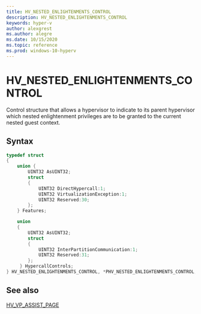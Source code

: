 ```yaml
---
title: HV_NESTED_ENLIGHTENMENTS_CONTROL
description: HV_NESTED_ENLIGHTENMENTS_CONTROL
keywords: hyper-v
author: alexgrest
ms.author: alegre
ms.date: 10/15/2020
ms.topic: reference
ms.prod: windows-10-hyperv
---
```


# HV_NESTED_ENLIGHTENMENTS_CONTROL

Control structure that allows a hypervisor to indicate to its parent hypervisor which nested enlightenment privileges are to be granted to the current nested guest context.

## Syntax

```c
typedef struct
{
    union {
        UINT32 AsUINT32;
        struct
        {
            UINT32 DirectHypercall:1;
            UINT32 VirtualizationException:1;
            UINT32 Reserved:30;
        };
    } Features;

    union
    {
        UINT32 AsUINT32;
        struct
        {
            UINT32 InterPartitionCommunication:1;
            UINT32 Reserved:31;
        };
     } HypercallControls;
} HV_NESTED_ENLIGHTENMENTS_CONTROL, *PHV_NESTED_ENLIGHTENMENTS_CONTROL;
 ```

## See also

[HV_VP_ASSIST_PAGE](HV_VP_ASSIST_PAGE.md)